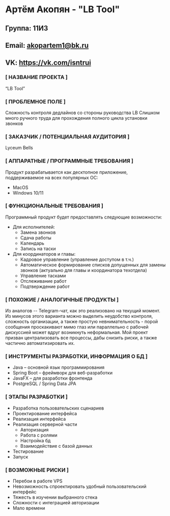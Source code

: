 # Артём Акопян - "LB Tool"

## Группа: 11И3

## Email: akopartem1@bk.ru

## VK: <https://vk.com/isntrui>

### [ НАЗВАНИЕ ПРОЕКТА ]

“LB Tool”

### [ ПРОБЛЕМНОЕ ПОЛЕ ]

Сложность контроля дедлайнов со стороны руководства LB
Слишком много ручного труда для прохождения полного цикла установки звонков

### [ ЗАКАЗЧИК / ПОТЕНЦИАЛЬНАЯ АУДИТОРИЯ ]

Lyceum Bells

### [ АППАРАТНЫЕ / ПРОГРАММНЫЕ ТРЕБОВАНИЯ ]

Продукт разрабатывается как десктопное приложение, поддерживаемое на всех популярных ОС:

* MacOS
* Windows 10/11

### [ ФУНКЦИОНАЛЬНЫЕ ТРЕБОВАНИЯ ]

Программный продукт будет предоставлять следующие возможности:

* Для исполнителей:
    * Замена звонков
    * Сдача работы
    * Календарь
    * Запись на таски
* Для координаторов и главы:
    * Кадровое управление (управление доступом в т.ч.)
    * Автоматическое формирование списков допущенных для замены звонков (актуально для главы и координатора техотдела)
    * Управление тасками
    * Отслеживание работ
    * Подтверждение работ

### [ ПОХОЖИЕ / АНАЛОГИЧНЫЕ ПРОДУКТЫ ]

Из аналогов -- Telegram-чат, как это реализовано на текущий момент. Из минусов этого варианта можно выделить неудобство контроля, сложность организации, а также простую невнимательность - порой сообщения проскакивают мимо глаз или параллельно с рабочей дискуссией может вдруг возникнуть неформальная. Мой проект призван централизовать все процессы, дабы снизить риски, а также частично автоматизировать их.

### [ ИНСТРУМЕНТЫ РАЗРАБОТКИ, ИНФОРМАЦИЯ О БД ]

* Java – основной язык программирования
* Spring Boot – фреймворк для веб-разработки
* JavaFX – для разработки фронтенда
* PostgreSQL / Spring Data JPA

### [ ЭТАПЫ РАЗРАБОТКИ ]

* Разработка пользовательских сценариев
* Проектирование интерфейса
* Реализация интерфейса
* Реализация серверной части
    * Авторизация
    * Работа с ролями
    * Настройка бд
    * Взаимодействие с базой данных
* Тестирование
* Запуск

### [ ВОЗМОЖНЫЕ РИСКИ ]

* Перебои в работе VPS
* Невозможность спроектировать удобный пользовательский интерфейс
* Тяжесть в изучении выбранного стека
* Сложности с интеграцией авторизации
* Мало времени
